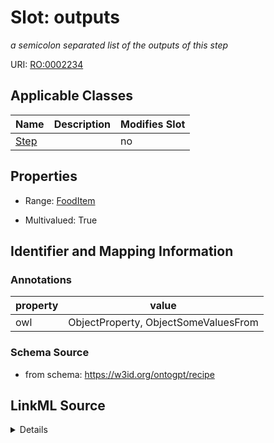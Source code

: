 

# Slot: outputs


_a semicolon separated list of the outputs of this step_



URI: [RO:0002234](http://purl.obolibrary.org/obo/RO_0002234)



<!-- no inheritance hierarchy -->





## Applicable Classes

| Name | Description | Modifies Slot |
| --- | --- | --- |
| [Step](Step.md) |  |  no  |







## Properties

* Range: [FoodItem](FoodItem.md)

* Multivalued: True





## Identifier and Mapping Information





### Annotations

| property | value |
| --- | --- |
| owl | ObjectProperty, ObjectSomeValuesFrom |



### Schema Source


* from schema: https://w3id.org/ontogpt/recipe




## LinkML Source

<details>
```yaml
name: outputs
annotations:
  owl:
    tag: owl
    value: ObjectProperty, ObjectSomeValuesFrom
description: a semicolon separated list of the outputs of this step
from_schema: https://w3id.org/ontogpt/recipe
rank: 1000
slot_uri: RO:0002234
multivalued: true
alias: outputs
owner: Step
domain_of:
- Step
range: FoodItem

```
</details>